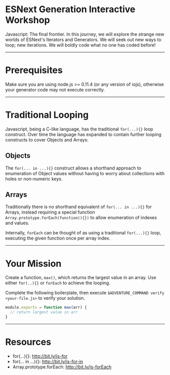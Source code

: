 # ESNext Generation Interactive Workshop

Javascript: The final frontier.
In this journey, we will explore the strange new worlds of ESNext's Iterators
and Generators.
We will seek out new ways to loop; new iterations.
We will boldly code what no one has coded before!

----

# Prerequisites

Make sure you are using node.js >= 0.11.4 (or any version of iojs), otherwise
your generator code may not execute correctly.

----

# Traditional Looping

Javascript, being a C-like language, has the traditional `for(...){}` loop
construct. Over time the language has expanded to contain further looping
constructs to cover Objects and Arrays:

## Objects

The `for(... in ...){}` construct allows a shorthand approach to enumeration of
Object values without having to worry about collections with holes or
non-numeric keys.

## Arrays

Traditionally there is no shorthand equivalent of `for(... in ...){}` for
Arrays, instead requiring a special function
`Array.prototype.forEach(function(){})` to allow enumeration of indexes and
values.

Internally, `forEach` can be thought of as using a traditional `for(...){}`
loop, executing the given function once per array index.

----

# Your Mission

Create a function, `max()`, which returns the largest value in an array. Use
either `for(..){}` or `forEach` to achieve the looping.

Complete the following boilerplate, then execute
`$ADVENTURE_COMMAND verify <your-file.js>` to verify your solution.

```js
module.exports = function max(arr) {
  // return largest value in arr
}
```

----

# Resources

 * for(...){}: http://bit.ly/js-for
 * for(... in ...){}: http://bit.ly/js-for-in
 * Array.prototype.forEach: http://bit.ly/js-forEach
